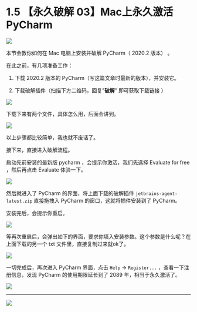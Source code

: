 # 1.5 【永久破解 03】Mac上永久激活 PyCharm

![](http://image.iswbm.com/20200804124133.png)

本节会教你如何在 Mac 电脑上安装并破解 PyCharm（ 2020.2 版本） 。

在此之前，有几项准备工作：

1. 下载 2020.2 版本的 PyCharm（写这篇文章时最新的版本），并安装它。

2. 下载破解插件（扫描下方二维码，回复"**破解**" 即可获取下载链接 ）

![](http://image.iswbm.com/20200822232148.png)

下载下来有两个文件，具体怎么用，后面会讲到。

![](http://image.iswbm.com/20200822231023.png)



以上步骤都比较简单，我也就不废话了。

接下来，直接进入破解流程。

启动先前安装的最新版 pycharm ，会提示你激活，我们先选择 Evaluate for free ，然后再点击 Evaluate 体验一下。

![](http://image.iswbm.com/20200822224451.png)

然后就进入了 PyCharm 的界面，将上面下载的破解插件 `jetbrains-agent-latest.zip` 直接拖拽入 PyCharm 的窗口，这就将插件安装到了 PyCharm。

安装完后，会提示你重启。

![](http://image.iswbm.com/image-20200822225834782.png)

等再次重启后，会弹出如下的界面，要求你填入安装参数。这个参数是什么呢？在上面下载的另一个 txt 文件里，直接复制过来就ok了。

![](http://image.iswbm.com/20200822225455.png)

一切完成后，再次进入 PyCharm 界面，点击 `Help` -> `Register...` ，查看一下注册信息，发现 PyCharm 的使用期限延长到了 2089 年，相当于永久激活了。

![](http://image.iswbm.com/20200822225534.png)



---

![](http://image.iswbm.com/20200607174235.png)

